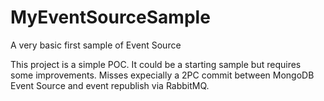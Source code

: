 # MyEventSourceSample
A very basic first sample of Event Source

This project is a simple POC.
It could be a starting sample but requires some improvements. 
Misses expecially a 2PC commit between MongoDB Event Source and event republish via RabbitMQ.

